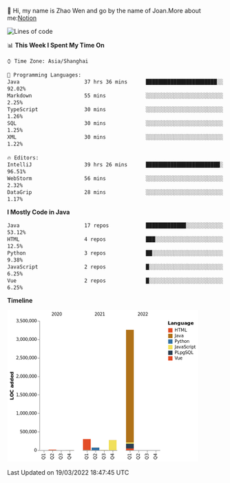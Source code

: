 :wave: Hi, my name is Zhao Wen and go by the name of Joan.More about me:[Notion](https://ybqdren.notion.site/ybqdren/Wen-Zhao-Java-03c1dd267cf5427c908cc5a01541717e)


<!--START_SECTION:waka-->
![Lines of code](https://img.shields.io/badge/From%20Hello%20World%20I%27ve%20Written-4%20Million%20lines%20of%20code-blue)

📊 **This Week I Spent My Time On** 

```text
⌚︎ Time Zone: Asia/Shanghai

💬 Programming Languages: 
Java                     37 hrs 36 mins      ███████████████████████░░   92.02% 
Markdown                 55 mins             ░░░░░░░░░░░░░░░░░░░░░░░░░   2.25% 
TypeScript               30 mins             ░░░░░░░░░░░░░░░░░░░░░░░░░   1.26% 
SQL                      30 mins             ░░░░░░░░░░░░░░░░░░░░░░░░░   1.25% 
XML                      30 mins             ░░░░░░░░░░░░░░░░░░░░░░░░░   1.22%

🔥 Editors: 
IntelliJ                 39 hrs 26 mins      ████████████████████████░   96.51% 
WebStorm                 56 mins             ░░░░░░░░░░░░░░░░░░░░░░░░░   2.32% 
DataGrip                 28 mins             ░░░░░░░░░░░░░░░░░░░░░░░░░   1.17%

```

**I Mostly Code in Java** 

```text
Java                     17 repos            █████████████░░░░░░░░░░░░   53.12% 
HTML                     4 repos             ███░░░░░░░░░░░░░░░░░░░░░░   12.5% 
Python                   3 repos             ██░░░░░░░░░░░░░░░░░░░░░░░   9.38% 
JavaScript               2 repos             █░░░░░░░░░░░░░░░░░░░░░░░░   6.25% 
Vue                      2 repos             █░░░░░░░░░░░░░░░░░░░░░░░░   6.25%

```


**Timeline**

![Chart not found](https://raw.githubusercontent.com/ybqdren/ybqdren/main/charts/bar_graph.png) 


 Last Updated on 19/03/2022 18:47:45 UTC
<!--END_SECTION:waka-->

